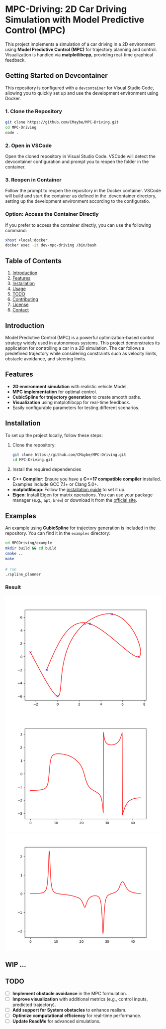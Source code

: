 # MPC-Driving: 2D Car Driving Simulation with Model Predictive Control (MPC)


This project implements a simulation of a car driving in a 2D environment using **Model Predictive Control (MPC)** for trajectory planning and control. Visualization is handled via **matplotlibcpp**, providing real-time graphical feedback.

## Getting Started on Devcontainer
This repository is configured with a `devcontainer` for Visual Studio Code, allowing you to quickly set up and use the development environment using Docker.

### 1. Clone the Repository
```bash
git clone https://github.com/CMaybe/MPC-Driving.git
cd MPC-Driving
code .
```
### 2. Open in VSCode

Open the cloned repository in Visual Studio Code. VSCode will detect the devcontainer configuration and prompt you to reopen the folder in the container.

### 3. Reopen in Container

Follow the prompt to reopen the repository in the Docker container. VSCode will build and start the container as defined in the .devcontainer directory, setting up the development environment according to the configuratio.

### Option: Access the Container Directly
If you prefer to access the container directly, you can use the following command:

```bash
xhost +local:docker
docker exec -it dev-mpc-driving /bin/bash
```


## Table of Contents
1. [Introduction](#introduction)
2. [Features](#features)
3. [Installation](#installation)
4. [Usage](#usage)
5. [TODO](#todo)
6. [Contributing](#contributing)
7. [License](#license)
8. [Contact](#contact)

## Introduction
Model Predictive Control (MPC) is a powerful optimization-based control strategy widely used in autonomous systems. This project demonstrates its application for controlling a car in a 2D simulation. The car follows a predefined trajectory while considering constraints such as velocity limits, obstacle avoidance, and steering limits.

## Features
- **2D environment simulation** with realistic vehicle Model.
- **MPC implementation** for optimal control.
- **CubicSpline for trajectory generation** to create smooth paths.
- **Visualization** using matplotlibcpp for real-time feedback.
- Easily configurable parameters for testing different scenarios.

## Installation
To set up the project locally, follow these steps:

1. Clone the repository:
   ```bash
   git clone https://github.com/CMaybe/MPC-Driving.git
   cd MPC-Driving.git
   ```

2. Install the required dependencies
- **C++ Compiler**: Ensure you have a **C++17 compatible compiler** installed. Examples include GCC 7.1+ or Clang 5.0+.
- **matplotlibcpp**: Follow the [installation guide](https://github.com/lava/matplotlib-cpp) to set it up.
- **Eigen**: Install Eigen for matrix operations. You can use your package manager (e.g., `apt`, `brew`) or download it from the [official site](https://eigen.tuxfamily.org/).

## Examples

An example using **CubicSpline** for trajectory generation is included in the repository. You can find it in the `examples` directory:

```bash
cd MPCDriving/example
mkdir build && cd build
cmake ..
make

# run
./spline_planner 
```

### Result

![figure1](docs/assets/figure1.png)
![figure2](docs/assets/figure2.png)
![figure3](docs/assets/figure3.png)


## WIP ...
## TODO
- [ ] **Implement obstacle avoidance** in the MPC formulation.
- [ ] **Improve visualization** with additional metrics (e.g., control inputs, predicted trajectory).
- [ ] **Add support for System obstacles** to enhance realism.
- [ ] **Optimize computational efficiency** for real-time performance.
- [ ] **Update ReadMe** for advanced simulations.